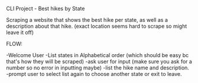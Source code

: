 CLI Project - Best hikes by State 

Scraping a website that shows the best hike per state, as well as a description about that hike. (exact location seems hard to scrape so might leave it off)

FLOW:

  -Welcome User
  -List states in Alphabetical order (which should be easy bc that's how they will be scraped)
  -ask user for input (make sure you ask for a number so no error in inputting maybe)
  -list the hike name and description.
  -prompt user to select list again to choose another state or exit to leave.
